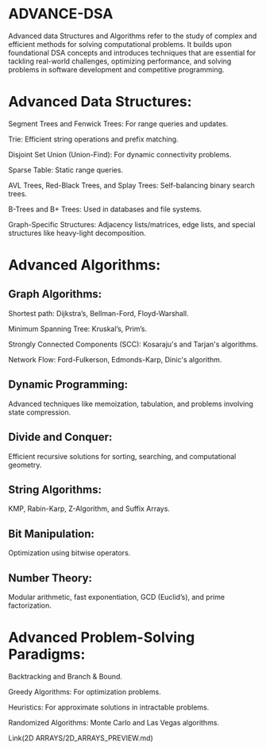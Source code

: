 # ADVANCE-DSA
Advanced data Structures and Algorithms refer to the study of complex and efficient methods for solving computational problems. It builds upon foundational DSA concepts and introduces techniques that are essential for tackling real-world challenges, optimizing performance, and solving problems in software development and competitive programming.


# Advanced Data Structures:

Segment Trees and Fenwick Trees: For range queries and updates.

Trie: Efficient string operations and prefix matching.

Disjoint Set Union (Union-Find): For dynamic connectivity problems.

Sparse Table: Static range queries.

AVL Trees, Red-Black Trees, and Splay Trees: Self-balancing binary search trees.

B-Trees and B+ Trees: Used in databases and file systems.

Graph-Specific Structures: Adjacency lists/matrices, edge lists, and special structures like heavy-light decomposition.


# Advanced Algorithms:

## Graph Algorithms:

Shortest path: Dijkstra’s, Bellman-Ford, Floyd-Warshall.

Minimum Spanning Tree: Kruskal’s, Prim’s.

Strongly Connected Components (SCC): Kosaraju's and Tarjan's algorithms.

Network Flow: Ford-Fulkerson, Edmonds-Karp, Dinic's algorithm.

## Dynamic Programming: 
Advanced techniques like memoization, tabulation, and problems involving state compression.

## Divide and Conquer: 
Efficient recursive solutions for sorting, searching, and computational geometry.

## String Algorithms: 
KMP, Rabin-Karp, Z-Algorithm, and Suffix Arrays.

## Bit Manipulation: 
Optimization using bitwise operators.

## Number Theory: 
Modular arithmetic, fast exponentiation, GCD (Euclid’s), and prime factorization.

# Advanced Problem-Solving Paradigms:


Backtracking and Branch & Bound.

Greedy Algorithms: For optimization problems.

Heuristics: For approximate solutions in intractable problems.

Randomized Algorithms: Monte Carlo and Las Vegas algorithms.

Link(2D ARRAYS/2D_ARRAYS_PREVIEW.md)
